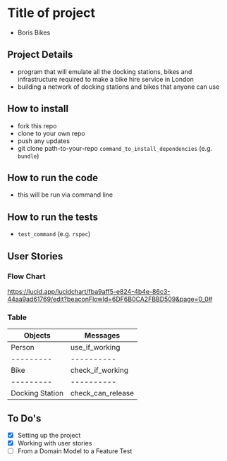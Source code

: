 # Title of project

- Boris Bikes

## Project Details

- program that will emulate all the docking stations, bikes and infrastructure required to make a bike hire service in London
- building a network of docking stations and bikes that anyone can use

## How to install

- fork this repo
- clone to your own repo
- push any updates
- git clone path-to-your-repo
  `command_to_install_dependencies` (e.g. `bundle`)

## How to run the code

- this will be run via command line

## How to run the tests

- `test_command` (e.g. `rspec`)


## User Stories 

### Flow Chart
https://lucid.app/lucidchart/fba9aff5-e824-4b4e-86c3-44aa9ad61769/edit?beaconFlowId=6DF6B0CA2FBBD509&page=0_0#

### Table
| Objects | Messages |
|---------|----------|
| Person | use_if_working |
|---------|----------|
| Bike | check_if_working |
|---------|----------|
| Docking Station | check_can_release |

## To Do's

- [x] Setting up the project
- [x] Working with user stories
- [ ] From a Domain Model to a Feature Test
